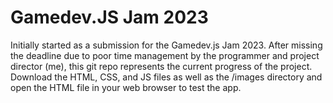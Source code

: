 # Gamedev.JS Jam 2023

Initially started as a submission for the Gamedev.js Jam 2023.
After missing the deadline due to poor time management by the programmer and project director (me), this git repo represents the current progress of the project.
Download the HTML, CSS, and JS files as well as the /images directory and open the HTML file in your web browser to test the app.